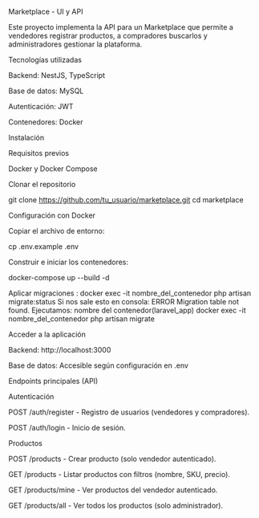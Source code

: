 Marketplace - UI y API

Este proyecto implementa la API para un Marketplace que permite a vendedores registrar productos, a compradores buscarlos y administradores gestionar la plataforma.

Tecnologías utilizadas

Backend: NestJS, TypeScript

Base de datos: MySQL

Autenticación: JWT

Contenedores: Docker

Instalación

Requisitos previos

Docker y Docker Compose

Clonar el repositorio

git clone https://github.com/tu_usuario/marketplace.git
cd marketplace

Configuración con Docker

Copiar el archivo de entorno:

cp .env.example .env

Construir e iniciar los contenedores:

docker-compose up --build -d

Aplicar migraciones :
docker exec -it nombre_del_contenedor php artisan migrate:status
Si nos sale esto en consola: ERROR  Migration table not found.
Ejecutamos:
nombre del contenedor(laravel_app)
docker exec -it nombre_del_contenedor php artisan migrate


Acceder a la aplicación

Backend: http://localhost:3000

Base de datos: Accesible según configuración en .env



Endpoints principales (API)

Autenticación

POST /auth/register - Registro de usuarios (vendedores y compradores).

POST /auth/login - Inicio de sesión.

Productos

POST /products - Crear producto (solo vendedor autenticado).

GET /products - Listar productos con filtros (nombre, SKU, precio).

GET /products/mine - Ver productos del vendedor autenticado.

GET /products/all - Ver todos los productos (solo administrador).

